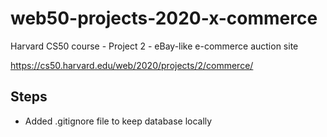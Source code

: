 # web50-projects-2020-x-commerce

Harvard CS50 course - Project 2 - eBay-like e-commerce auction site

https://cs50.harvard.edu/web/2020/projects/2/commerce/

## Steps

- Added .gitignore file to keep database locally

